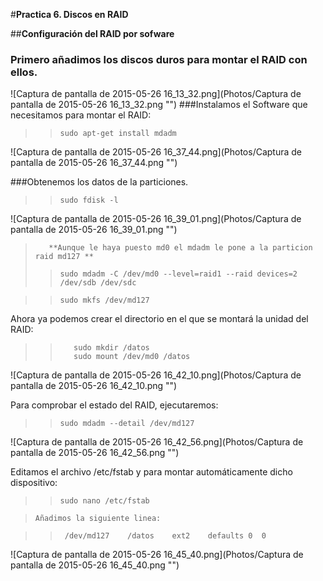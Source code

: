 ﻿#**Practica 6. Discos en RAID**

##**Configuración del RAID por sofware**

### Primero añadimos los discos duros para montar el RAID con ellos.

![Captura de pantalla de 2015-05-26 16_13_32.png](Photos/Captura de pantalla de 2015-05-26 16_13_32.png "")
###Instalamos el Software que necesitamos para montar el RAID:

>>     sudo apt-get install mdadm

![Captura de pantalla de 2015-05-26 16_37_44.png](Photos/Captura de pantalla de 2015-05-26 16_37_44.png "")

###Obtenemos los datos de la particiones.

>>     sudo fdisk -l
 
![Captura de pantalla de 2015-05-26 16_39_01.png](Photos/Captura de pantalla de 2015-05-26 16_39_01.png "")

>        **Aunque le haya puesto md0 el mdadm le pone a la particion raid md127 **
>>     sudo mdadm -C /dev/md0 --level=raid1 --raid devices=2 /dev/sdb /dev/sdc


>>     sudo mkfs /dev/md127

Ahora ya podemos crear el directorio en el que se montará la unidad del RAID:
>>        sudo mkdir /datos
>>        sudo mount /dev/md0 /datos

![Captura de pantalla de 2015-05-26 16_42_10.png](Photos/Captura de pantalla de 2015-05-26 16_42_10.png "")

Para comprobar el estado del RAID, ejecutaremos:

>>     sudo mdadm --detail /dev/md127

![Captura de pantalla de 2015-05-26 16_42_56.png](Photos/Captura de pantalla de 2015-05-26 16_42_56.png "")



Editamos el archivo /etc/fstab y para montar automáticamente dicho dispositivo:

>>     sudo nano /etc/fstab

>     Añadimos la siguiente linea:

>>      /dev/md127    /datos    ext2    defaults 0  0  
![Captura de pantalla de 2015-05-26 16_45_40.png](Photos/Captura de pantalla de 2015-05-26 16_45_40.png "")

